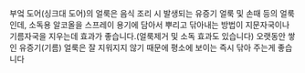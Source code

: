 부엌 도어(싱크대 도어)의 얼룩은 음식 조리 시 발생되는 유증기 얼룩 및 손때 등의 얼룩인데, 소독용 알코올을 스프레이 용기에 담아서 뿌리고 닦아내는 방법이 지문자국이나 기름자국을 지우는데 효과가 좋습니다.(얼룩제거 및 소독 효과도 있습니다) 오랫동안 쌓인 유증기(기름) 얼룩은 잘 지워지지 않기 때문에 평소에 보이는 즉시 닦아 주는게 좋습니다